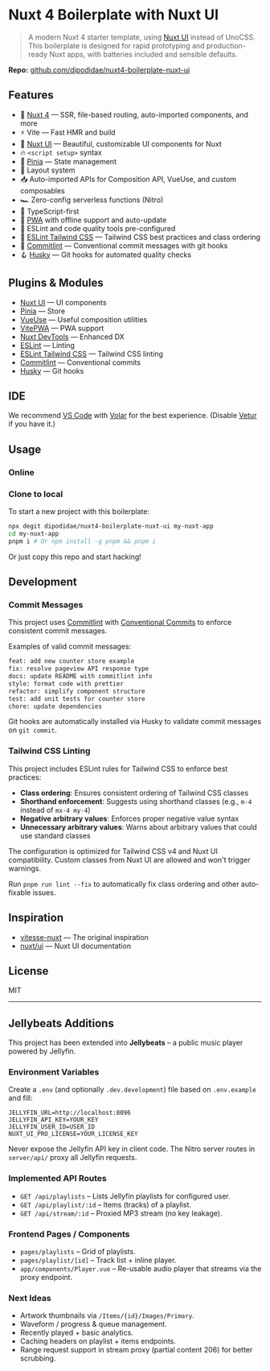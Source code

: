 # Nuxt 4 Boilerplate with Nuxt UI

> A modern Nuxt 4 starter template, using [Nuxt UI](https://ui.nuxt.com/) instead of UnoCSS. This boilerplate is designed for rapid prototyping and production-ready Nuxt apps, with batteries included and sensible defaults.

**Repo:** [github.com/dipodidae/nuxt4-boilerplate-nuxt-ui](https://github.com/dipodidae/nuxt4-boilerplate-nuxt-ui)

## Features

- 💚 [Nuxt 4](https://nuxt.com/) — SSR, file-based routing, auto-imported components, and more
- ⚡️ Vite — Fast HMR and build
- 🎨 [Nuxt UI](https://ui.nuxt.com/) — Beautiful, customizable UI components for Nuxt
- 🔥 `<script setup>` syntax
- 🍍 [Pinia](https://github.com/vuejs/pinia) — State management
- 📑 Layout system
- 📥 Auto-imported APIs for Composition API, VueUse, and custom composables
- 🏎 Zero-config serverless functions (Nitro)
- 🦾 TypeScript-first
- 📲 [PWA](https://github.com/vite-pwa/nuxt) with offline support and auto-update
- 🧹 ESLint and code quality tools pre-configured
- 🎨 [ESLint Tailwind CSS](https://github.com/francoismassart/eslint-plugin-tailwindcss) — Tailwind CSS best practices and class ordering
- 🚀 [Commitlint](https://commitlint.js.org/) — Conventional commit messages with git hooks
- 🪝 [Husky](https://typicode.github.io/husky/) — Git hooks for automated quality checks

## Plugins & Modules

- [Nuxt UI](https://ui.nuxt.com/) — UI components
- [Pinia](https://github.com/vuejs/pinia) — Store
- [VueUse](https://github.com/vueuse/vueuse) — Useful composition utilities
- [VitePWA](https://github.com/vite-pwa/nuxt) — PWA support
- [Nuxt DevTools](https://github.com/nuxt/devtools) — Enhanced DX
- [ESLint](https://eslint.org/) — Linting
- [ESLint Tailwind CSS](https://github.com/francoismassart/eslint-plugin-tailwindcss) — Tailwind CSS linting
- [Commitlint](https://commitlint.js.org/) — Conventional commits
- [Husky](https://typicode.github.io/husky/) — Git hooks

## IDE

We recommend [VS Code](https://code.visualstudio.com/) with [Volar](https://github.com/johnsoncodehk/volar) for the best experience. (Disable [Vetur](https://vuejs.github.io/vetur/) if you have it.)

## Usage

### Online

### Clone to local

To start a new project with this boilerplate:

```bash
npx degit dipodidae/nuxt4-boilerplate-nuxt-ui my-nuxt-app
cd my-nuxt-app
pnpm i # Or npm install -g pnpm && pnpm i
```

Or just copy this repo and start hacking!

## Development

### Commit Messages

This project uses [Commitlint](https://commitlint.js.org/) with [Conventional Commits](https://www.conventionalcommits.org/) to enforce consistent commit messages.

Examples of valid commit messages:

```bash
feat: add new counter store example
fix: resolve pageview API response type
docs: update README with commitlint info
style: format code with prettier
refactor: simplify component structure
test: add unit tests for counter store
chore: update dependencies
```

Git hooks are automatically installed via Husky to validate commit messages on `git commit`.

### Tailwind CSS Linting

This project includes ESLint rules for Tailwind CSS to enforce best practices:

- **Class ordering**: Ensures consistent ordering of Tailwind CSS classes
- **Shorthand enforcement**: Suggests using shorthand classes (e.g., `m-4` instead of `mx-4 my-4`)
- **Negative arbitrary values**: Enforces proper negative value syntax
- **Unnecessary arbitrary values**: Warns about arbitrary values that could use standard classes

The configuration is optimized for Tailwind CSS v4 and Nuxt UI compatibility. Custom classes from Nuxt UI are allowed and won't trigger warnings.

Run `pnpm run lint --fix` to automatically fix class ordering and other auto-fixable issues.

## Inspiration

- [vitesse-nuxt](https://github.com/antfu/vitesse-nuxt) — The original inspiration
- [nuxt/ui](https://ui.nuxt.com/) — Nuxt UI documentation

## License

MIT

---

## Jellybeats Additions

This project has been extended into **Jellybeats** – a public music player powered by Jellyfin.

### Environment Variables

Create a `.env` (and optionally `.dev.development`) file based on `.env.example` and fill:

```
JELLYFIN_URL=http://localhost:8096
JELLYFIN_API_KEY=YOUR_KEY
JELLYFIN_USER_ID=USER_ID
NUXT_UI_PRO_LICENSE=YOUR_LICENSE_KEY
```

Never expose the Jellyfin API key in client code. The Nitro server routes in `server/api/` proxy all Jellyfin requests.

### Implemented API Routes

- `GET /api/playlists` – Lists Jellyfin playlists for configured user.
- `GET /api/playlist/:id` – Items (tracks) of a playlist.
- `GET /api/stream/:id` – Proxied MP3 stream (no key leakage).

### Frontend Pages / Components

- `pages/playlists` – Grid of playlists.
- `pages/playlist/[id]` – Track list + inline player.
- `app/components/Player.vue` – Re-usable audio player that streams via the proxy endpoint.

### Next Ideas

- Artwork thumbnails via `/Items/{id}/Images/Primary`.
- Waveform / progress & queue management.
- Recently played + basic analytics.
- Caching headers on playlist + items endpoints.
- Range request support in stream proxy (partial content 206) for better scrubbing.
